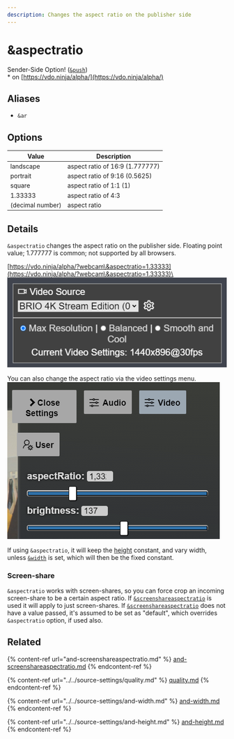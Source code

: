 ```yaml
---
description: Changes the aspect ratio on the publisher side
---
```


# \&aspectratio

Sender-Side Option! ([`&push`](../../source-settings/push.md))\
\* on [https://vdo.ninja/alpha/](https://vdo.ninja/alpha/)

## Aliases

* `&ar`

## Options

| Value            | Description                     |
| ---------------- | ------------------------------- |
| landscape        | aspect ratio of 16:9 (1.777777) |
| portrait         | aspect ratio of 9:16 (0.5625)   |
| square           | aspect ratio of 1:1 (1)         |
| 1.33333          | aspect ratio of 4:3             |
| (decimal number) | aspect ratio                    |

## Details

`&aspectratio` changes the aspect ratio on the publisher side. Floating point value; 1.777777 is common; not supported by all browsers.

[https://vdo.ninja/alpha/?webcam\&aspectratio=1.33333](https://vdo.ninja/alpha/?webcam\&aspectratio=1.33333)\
![](<../../.gitbook/assets/image (102) (1).png>)

You can also change the aspect ratio via the video settings menu.![](<../../.gitbook/assets/image (103) (1) (1).png>)

If using `&aspectratio`, it will keep the [height](../../source-settings/and-height.md) constant, and vary width, unless [`&width`](../../source-settings/and-width.md) is set, which will then be the fixed constant.

### Screen-share

`&aspectratio` works with screen-shares, so you can force crop an incoming screen-share to be a certain aspect ratio. If [`&screenshareaspectratio`](and-screenshareaspectratio.md) is used it will apply to just screen-shares. If [`&screenshareaspectratio`](and-screenshareaspectratio.md) does not have a value passed, it's assumed to be set as "default", which overrides `&aspectratio` option, if used also.

## Related

{% content-ref url="and-screenshareaspectratio.md" %}
[and-screenshareaspectratio.md](and-screenshareaspectratio.md)
{% endcontent-ref %}

{% content-ref url="../../source-settings/quality.md" %}
[quality.md](../../source-settings/quality.md)
{% endcontent-ref %}

{% content-ref url="../../source-settings/and-width.md" %}
[and-width.md](../../source-settings/and-width.md)
{% endcontent-ref %}

{% content-ref url="../../source-settings/and-height.md" %}
[and-height.md](../../source-settings/and-height.md)
{% endcontent-ref %}
